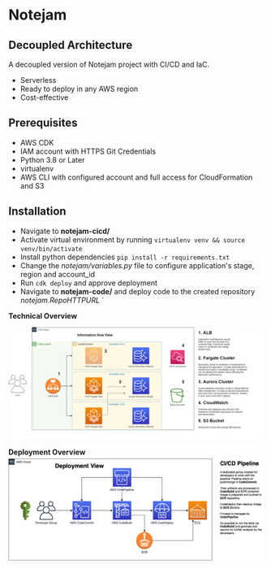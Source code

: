 # Notejam
## Decoupled Architecture

A decoupled version of Notejam project with CI/CD and IaC.

- Serverless
- Ready to deploy in any AWS region
- Cost-effective

## Prerequisites

- AWS CDK
- IAM account with HTTPS Git Credentials
- Python 3.8 or Later
- virtualenv
- AWS CLI with configured account and full access for CloudFormation and S3

## Installation

- Navigate to **notejam-cicd/**
- Activate virtual environment by running `virtualenv venv && source venv/bin/activate`
- Install python dependencies `pip install -r requirements.txt`
- Change the *notejam/variables.py* file to configure application's stage, region and account_id
- Run `cdk deploy` and approve deployment
- Navigate to **notejam-code/** and deploy code to the created repository *notejam.RepoHTTPURL* `



**Technical Overview**

![TechnicalView](https://github.com/idomoroschenov/notejam/blob/44bca2da325e7048f461000f01cb5aaf8cb153e9/notejam-diagrams/TechnicalView.png)


**Deployment Overview**
![DeploymenView](https://github.com/idomoroschenov/notejam/blob/23557179cb1d5486c935b7f10a4ed6b23fd20115/notejam-diagrams/DeploymentView.png)
